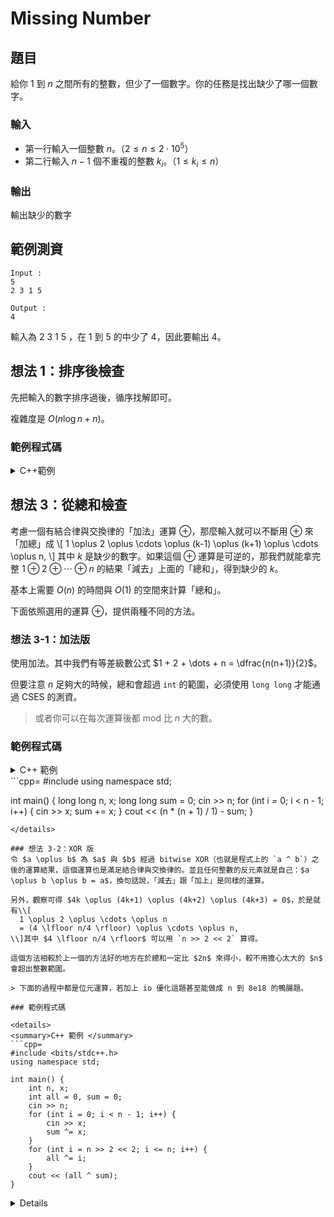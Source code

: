 Missing Number
===

題目
---
給你 $1$ 到 $n$ 之間所有的整數，但少了一個數字。你的任務是找出缺少了哪一個數字。

### 輸入
- 第一行輸入一個整數 $n$。（$2 \le n \le 2 \cdot 10^5$）
- 第二行輸入 $n-1$ 個不重複的整數 $k_i$。（$1 \le k_i \le n$）

### 輸出
輸出缺少的數字

範例測資
---
```
Input : 
5
2 3 1 5

Output :
4
```

輸入為 $2$ $3$ $1$ $5$ ，在 $1$ 到 $5$ 的中少了 $4$，因此要輸出 $4$。

想法 1：排序後檢查
---
先把輸入的數字排序過後，循序找解即可。

複雜度是 $O(n\log n+n)$。

### 範例程式碼

<details> 
<summary>C++範例</summary>
```cpp
#include <bits/stdc++.h>
using namespace std;

int main() {
    int n, x;
    vector<int> xs;
    cin >> n;
    for (int i = 0; i < n - 1; i++) {
        cin >> x;
        xs.push_back(x);
    }
    sort(xs.begin(), xs.end());
    for (int i = 0; i < n; i++) {
        if(xs[i] != i + 1) {
            cout << i + 1;
            break;
        }
    }
}
```
</details>

想法 2：計數檢查
---
我們可以先建立長度為 $n$ 的列表來記錄個別數字出現的次數（在這題要不是 $0$ 就是 $1$），之後遍歷整個列表找哪個數字出現 $0$ 次就好。

### 範例程式碼

<details>
<summary>C++ 範例 </summary>
```cpp=
#include <bits/stdc++.h>
using namespace std;

int main() {
    int n, x;
    cin >> n;
    vector<int> cnt(n, 0);
    for (int i = 0; i < n - 1; i++) {
        cin >> x;
        cnt[x-1] = 1;
    }
    for (int i = 0; i < n; i++) {
        if(cnt[i] == 0) {
            cout << i + 1;
            break;
        }
    }
}
```
</details>

想法 3：從總和檢查
---
考慮一個有結合律與交換律的「加法」運算 $\oplus$，那麼輸入就可以不斷用 $\oplus$ 來「加總」成 \\[
  1 \oplus 2 \oplus \cdots \oplus (k-1) \oplus (k+1) \oplus \cdots \oplus n,
\\] 其中 $k$ 是缺少的數字。如果這個 $\oplus$ 運算是可逆的，那我們就能拿完整 $1 \oplus 2 \oplus \cdots \oplus n$ 的結果「減去」上面的「總和」，得到缺少的 $k$。

基本上需要 $O(n)$ 的時間與 $O(1)$ 的空間來計算「總和」。

下面依照選用的運算 $\oplus$，提供兩種不同的方法。

### 想法 3-1：加法版
使用加法。其中我們有等差級數公式 $1 + 2 + \dots + n = \dfrac{n(n+1)}{2}$。

但要注意 $n$ 足夠大的時候，總和會超過 `int` 的範圍，必須使用 `long long` 才能通過 CSES 的測資。

> 或者你可以在每次運算後都 mod 比 $n$ 大的數。

### 範例程式碼

<details>
<summary>C++ 範例 <summary>
```cpp=
#include <bits/stdc++.h>
using namespace std;

int main() {
    long long n, x;
    long long sum = 0;
    cin >> n;
    for (int i = 0; i < n - 1; i++) {
        cin >> x;
        sum += x;
    }
    cout << (n * (n + 1) / 1) - sum;
}
```
</details>

### 想法 3-2：XOR 版
令 $a \oplus b$ 為 $a$ 與 $b$ 經過 bitwise XOR（也就是程式上的 `a ^ b`）之後的運算結果，這個運算也是滿足結合律與交換律的。並且任何整數的反元素就是自己：$a \oplus b \oplus b = a$，換句話說，「減去」跟「加上」是同樣的運算。

另外，觀察可得 $4k \oplus (4k+1) \oplus (4k+2) \oplus (4k+3) = 0$，於是就有\\[
  1 \oplus 2 \oplus \cdots \oplus n
  = (4 \lfloor n/4 \rfloor) \oplus \cdots \oplus n,
\\]其中 $4 \lfloor n/4 \rfloor$ 可以用 `n >> 2 << 2` 算得。

這個方法相較於上一個的方法好的地方在於總和一定比 $2n$ 來得小，較不用擔心太大的 $n$ 會超出整數範圍。

> 下面的過程中都是位元運算，若加上 io 優化這題甚至能做成 n 到 8e18 的鴨腸題。

### 範例程式碼

<details>
<summary>C++ 範例 </summary>
```cpp=
#include <bits/stdc++.h>
using namespace std;

int main() {
    int n, x;
    int all = 0, sum = 0;
    cin >> n;
    for (int i = 0; i < n - 1; i++) {
        cin >> x;
        sum ^= x;
    }
    for (int i = n >> 2 << 2; i <= n; i++) {
        all ^= i;
    }
    cout << (all ^ sum);
}
```
<details>

